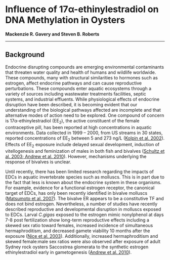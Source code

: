 # Influence of 17α-ethinylestradiol on DNA Methylation in Oysters

**Mackenzie R. Gavery and Steven B. Roberts**

---

## Background
Endocrine disrupting compounds are emerging environmental contaminants that threaten water quality and health of humans and wildlife worldwide. These compounds, many with structural similarities to hormones such as estrogen, affect endocrine pathways and can cause reproductive perturbations. These compounds enter aquatic ecosystems through a variety of sources including wastewater treatments facilities, septic systems, and industrial effluents.  While physiological effects of endocrine disruption have been described, it is becoming evident that our understanding of the biological pathways affected are incomplete and that alternative modes of action need to be explored.  One compound of concern is 17α-ethinylestradiol (EE<sub>2</sub>), the active constituent of the female contraceptive pill, has been reported at high concentrations in aquatic environments.  Data collected in 1999 – 2000, from US streams in 30 states, reported concentrations of EE<sub>2</sub> between 5 and 273 ng/L ([Kolpin et al. 2002](https://paperpile.com/c/Cxc6nU/83MW)).  Effects of EE<sub>2</sub> exposure include delayed sexual development, induction of vitellogenesis and feminization of males in both fish and bivalves ([Schultz et al. 2003; Andrew et al. 2010](https://paperpile.com/c/Cxc6nU/LraJ+nxcC)).  However, mechanisms underlying the response of bivalves is unclear.

Until recently, there has been limited research regarding the impacts of EDCs in aquatic invertebrate species such as molluscs.  This is in part due to the fact that less is known about the endocrine system in these organisms.  For example, evidence for a functional estrogen receptor, the canonical target of EDCs, has only been recently identified in bivalve molluscs ([Matsumoto et al. 2007](https://paperpile.com/c/Cxc6nU/eE1W)).  The bivalve ER appears to be a constitutive TF and does not bind estrogen.  Nevertheless, a number of studies have recently described reproductive and developmental disruption in molluscs exposed to EDCs. Larval *C.gigas* exposed to the estrogen mimic nonylphenol at days 7-8 post fertilization show long-term reproductive effects including a skewed sex ratio toward females, increased incidence of simultaneous hermaphroditism, and decreased gamete viability 10 months after the exposure ([Nice et al. 2003](https://paperpile.com/c/Cxc6nU/jACF)).  Additionally, increased hermaphroditism and skewed female:male sex ratios were also observed after exposure of adult Sydney rock oysters Saccostrea glomerata to the synthetic estrogen ethinylestradiol early in gametogenesis ([Andrew et al. 2010](https://paperpile.com/c/Cxc6nU/nxcC)).
 
